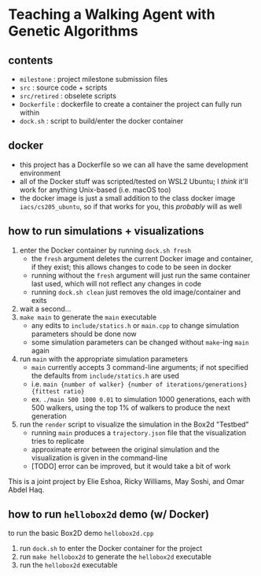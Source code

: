 # Teaching a Walking Agent with Genetic Algorithms

## contents

- `milestone` : project milestone submission files
- `src` : source code + scripts
- `src/retired` : obselete scripts
- `Dockerfile` : dockerfile to create a container the project can fully run within
- `dock.sh` : script to build/enter the docker container

## docker

- this project has a Dockerfile so we can all have the same development environment
- all of the Docker stuff was scripted/tested on WSL2 Ubuntu; I *think* it'll work for anything Unix-based (i.e. macOS too)
- the docker image is just a small addition to the class docker image `iacs/cs205_ubuntu`, so if that works for you, this *probably* will as well

## how to run simulations + visualizations

1. enter the Docker container by running `dock.sh fresh`
    - the `fresh` argument deletes the current Docker image and container, if they exist; this allows changes to code to be seen in docker
    - running without the `fresh` argument will just run the same container last used, which will not reflect any changes in code
    - running `dock.sh clean` just removes the old image/container and exits
2. wait a second...
3. `make main` to generate the `main` executable
    - any edits to `include/statics.h` or `main.cpp` to change simulation parameters should be done now
    - some simulation parameters can be changed without `make`-ing `main` again
4. run `main` with the appropriate simulation parameters 
    - `main` currently accepts 3 command-line arguments; if not specified the defaults from `include/statics.h` are used
    - i.e. `main {number of walker} {number of iterations/generations} {fittest ratio}`
    - ex. `./main 500 1000 0.01` to simulation 1000 generations, each with 500 walkers, using the top 1% of walkers to produce the next generation
5. run the `render` script to visualize the simulation in the Box2d "Testbed"
    - running `main` produces a `trajectory.json` file that the visualization tries to replicate
    - approximate error between the original simulation and the visualization is given in the command-line
    - [TODO] error can be improved, but it would take a bit of work
  
This is a joint project by Elie Eshoa, Ricky Williams, May Soshi, and Omar Abdel Haq.

## how to run `hellobox2d` demo (w/ Docker)

to run the basic Box2D demo `hellobox2d.cpp`
1. run `dock.sh` to enter the Docker container for the project 
2. run `make hellobox2d` to generate the `hellobox2d` executable
3. run the `hellobox2d` executable
